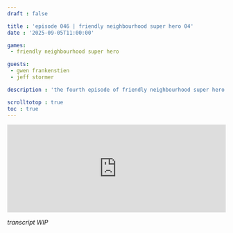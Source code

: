 ```yaml
---
draft : false

title : 'episode 046 | friendly neighbourhood super hero 04'
date : '2025-09-05T11:00:00'

games:
 - friendly neighbourhood super hero

guests:
 - gwen frankenstien
 - jeff stormer

description : 'the fourth episode of friendly neighbourhood super hero'

scrolltotop : true
toc : true
---
```


<iframe src="https://player.rss.com/folio/2166700?theme=dark&v=2" width="100%" height="202px" title="046 - friendly neighbourhood super hero 04 - with " frameBorder="0" allow="accelerometer; autoplay; clipboard-write; encrypted-media; gyroscope; picture-in-picture" allowfullscreen scrolling="no"><a href="https://rss.com/podcasts/folio/2166700/">046 - friendly neighbourhood super hero 04 - with  | RSS.com</a></iframe>

_transcript WIP_
